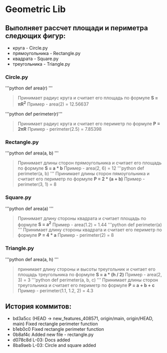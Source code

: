 # Geometric Lib
## Выполняет рассчет площади и периметра следющих фигур:
- круга - Circle.py
- прямоугольника - Rectangle.py
- квадрата - Square.py
- треугольника - Triangle.py

### Circle.py
'''python
def area(r)
'''
> Принимает радиус круга и считает его площадь по формуле **S = πR<sup>2</sup>**
> Пример - area(2) = 12.56637

'''python
def perimeter(r)''' 
> Принимает радиус круга и считает его периметр по формуле **P = 2πR**
> Пример - perimeter(2.5) = 7.85398

### Rectangle.py
'''python
def area(a, b)
'''
> Принимает длины сторон прямоугольника и считает его площадь по формуле **S = a * b**
> Пример - area(2, 6) = 12
'''python
def perimeter(a, b)
'''
> Принимает длины сторон пямоугольника и считает его периметр по формуле **P = 2 * (a + b)**
> Пример - perimeter(3, 1) = 8  
### Square.py
'''python
def area(a)
'''
> Принимает длину стороны квадрата и считает площадь по формуле **S = a<sup>2</sup>**
> Пример - area(1.2) = 1.44
'''python
def perimeter(a)
''' 
> Принимает длину стороны квадрата и считает его периметр по формуле **P = 4 * a**
> Пример - perimeter(2) = 8

### Triangle.py
'''python 
def area(a, h)
'''
> принимает длину стороны и высоты треугольник и считает его площадь треугольника по формуле **S = a * (h / 2)**
> Пример - area(2, 3) = 3
'''python
def perimeter(a, b, c)
'''
> Принимает длины сторон треугольника и считает его периметр по формуле **P = a + b + c**
> Пример - perimeter(1.1, 1.2, 2) = 4.3

## История коммитов:
* bd3a5cc (HEAD -> new_features_408571, origin/main, origin/HEAD, main) Fixed rectangle perimeter function
* b1eb0c0 Fixed rectangle perimeter function
* 0b8af4c Added new file - rectangle.py
* d078c8d L-03: Docs added
* 8ba9aeb L-03: Circle and square added